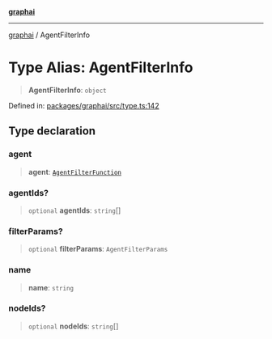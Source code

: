 [**graphai**](../README.md)

***

[graphai](../globals.md) / AgentFilterInfo

# Type Alias: AgentFilterInfo

> **AgentFilterInfo**: `object`

Defined in: [packages/graphai/src/type.ts:142](https://github.com/kawamataryo/graphai/blob/5c4c4325bb275f17c58187664137731b5dc52a39/packages/graphai/src/type.ts#L142)

## Type declaration

### agent

> **agent**: [`AgentFilterFunction`](AgentFilterFunction.md)

### agentIds?

> `optional` **agentIds**: `string`[]

### filterParams?

> `optional` **filterParams**: `AgentFilterParams`

### name

> **name**: `string`

### nodeIds?

> `optional` **nodeIds**: `string`[]
